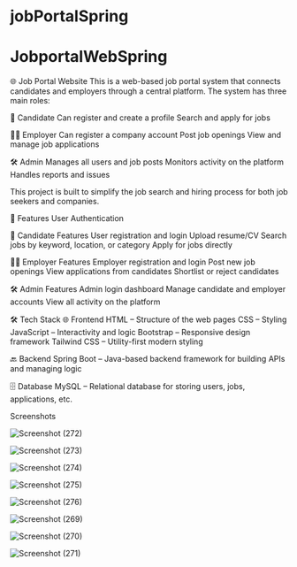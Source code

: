 # jobPortalSpring
# JobportalWebSpring
🌐 Job Portal Website
This is a web-based job portal system that connects candidates and employers through a central platform. The system has three main roles:

👤 Candidate
Can register and create a profile
Search and apply for jobs


🧑‍💼 Employer
Can register a company account
Post job openings
View and manage job applications

🛠️ Admin
Manages all users and job posts
Monitors activity on the platform
Handles reports and issues

This project is built to simplify the job search and hiring process for both job seekers and companies.


🚀 Features
User Authentication

👤 Candidate Features
User registration and login
Upload resume/CV
Search jobs by keyword, location, or category
Apply for jobs directly


🧑‍💼 Employer Features
Employer registration and login
Post new job openings
View applications from candidates
Shortlist or reject candidates


🛠️ Admin Features
Admin login dashboard
Manage candidate and employer accounts
View all activity on the platform

🛠️ Tech Stack
🌐 Frontend
HTML – Structure of the web pages
CSS – Styling
JavaScript – Interactivity and logic
Bootstrap – Responsive design framework
Tailwind CSS – Utility-first modern styling

🔙 Backend
Spring Boot – Java-based backend framework for building APIs and managing logic

🗄️ Database
MySQL – Relational database for storing users, jobs, applications, etc.

Screenshots

![Screenshot (272)](https://github.com/user-attachments/assets/5d8eb9ee-279e-4a21-8d04-39aeec7188bb)

![Screenshot (273)](https://github.com/user-attachments/assets/305edcdd-8f20-44e6-9bb4-c98e65d84784)


![Screenshot (274)](https://github.com/user-attachments/assets/3436c5c5-9d8d-4878-b40b-15b370068719)

![Screenshot (275)](https://github.com/user-attachments/assets/917fb665-a3ee-4063-9cba-8cee3998c1d8)

![Screenshot (276)](https://github.com/user-attachments/assets/e5769cca-cdc2-497d-8155-6d07f1782a1d)

![Screenshot (269)](https://github.com/user-attachments/assets/ab36e55f-38df-4867-b5dd-31c8c0f8e8ba)

![Screenshot (270)](https://github.com/user-attachments/assets/f046dc37-cf3e-40aa-8228-6eedf38d93c5)

![Screenshot (271)](https://github.com/user-attachments/assets/69c22b14-d158-40ed-af56-6fe09269bc2b)


